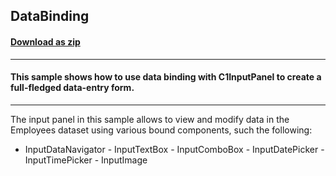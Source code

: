 ## DataBinding
#### [Download as zip](https://minhaskamal.github.io/DownGit/#/home?url=https://github.com/GrapeCity/ComponentOne-WinForms-Samples/tree/master/NetFramework\InputPanel\VB\DataBinding)
____
#### This sample shows how to use data binding with C1InputPanel to create a full-fledged data-entry form.
____
The input panel in this sample allows to view and modify data in the Employees dataset using various bound components, such the following: 

- InputDataNavigator - InputTextBox - InputComboBox - InputDatePicker - InputTimePicker - InputImage 